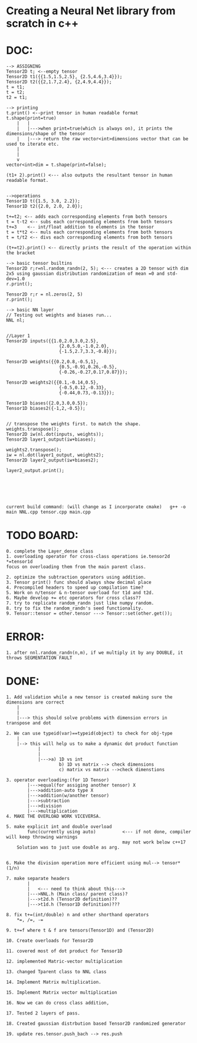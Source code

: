 # Creating a Neural Net library from scratch in c++


# DOC:
	--> ASSIGNING
	Tensor2D t; <--empty tensor
	Tensor2D t1({{1.5,1.5,2.5}, {2.5,4.6,3.4}});
	Tensor2D t2({{2,1.7,2.4}, {2,4.9,4.4}});
	t = t1;
	t = t2;
	t2 = t1;

	--> printing
	t.print() <--print tensor in human readable format
	t.shape(print=true) 
		|	|
		|	|--->when print=true(which is always on), it prints the dimensions/shape of the tensor
		|	|---> return the raw vector<int>dimensions vector that can be used to iterate etc.
		|
		|
		v
	vector<int>dim = t.shape(print=false);

	(t1+ 2).print() <--- also outputs the resultant tensor in human readable format.


	-->operations
	Tensor1D t({1.5, 3.0, 2.2});
	Tensor1D t2({2.0, 2.0, 2.0});
	
	t+=t2; <-- adds each corresponding elements from both tensors
	t = t-t2 <-- subs each corresponding elements from both tensors
	t+=3 	<-- int/float addition to elements in the tensor
	t = t*t2 <-- muls each corresponding elements from both tensors
	t = t/t2 <-- divs each corresponding elements from both tensors

	(t+=t2).print() <-- directly prints the result of the operation within the bracket

	--> basic tensor builtins
	Tensor2D r;r=nl.random_randn(2, 5);	<--- creates a 2D tensor with dim 2x5 using gaussian distribution randomization of mean =0 and std-dev=1.0
	r.print();

	Tensor2D r;r = nl.zeros(2, 5)
	r.print();

	--> basic NN layer
	// Testing out weights and biases run...
	NNL nl;


	//Layer 1
	Tensor2D inputs({{1.0,2.0,3.0,2.5},
						{2.0,5.0,-1.0,2.0},
						{-1.5,2.7,3.3,-0.8}});

	Tensor2D weights({{0.2,0.8,-0.5,1},
						{0.5,-0.91,0.26,-0.5},
						{-0.26,-0.27,0.17,0.87}});

	Tensor2D weights2({{0.1,-0.14,0.5},
						{-0.5,0.12,-0.33},
						{-0.44,0.73,-0.13}});

	Tensor1D biases({2.0,3.0,0.5});
	Tensor1D biases2({-1,2,-0.5});

	
	// transpose the weights first. to match the shape.
	weights.transpose();
	Tensor2D iw(nl.dot(inputs, weights));
	Tensor2D layer1_output(iw+biases);

	weights2.transpose();
	iw = nl.dot(layer1_output, weights2);
	Tensor2D layer2_output(iw+biases2);

	layer2_output.print();






	current build command: (will change as I incorporate cmake)   g++ -o main NNL.cpp tensor.cpp main.cpp



# TODO BOARD:
	0. complete the Layer_dense class
	1. overloading operator for cross-class operations ie.tensor2d *=tensor1d
	focus on overloading them from the main parent class.

	2. optimize the subtraction operators using addition.
	3. Tensor print() func should always show decimal place
	4. Precompiled headers to speed up compilation time?
	5. Work on n/tensor & n-tensor overload for t1d and t2d.
	6. Maybe develop += etc operators for cross class??
	7. try to replicate random_randn just like numpy random.
	8. try to fix the random_randn's seed functionality.
	9. Tensor::tensor = other.tensor ---> Tensor::set(other.get());





# ERROR:
	1. after nnl.random_randn(n,m), if we multiply it by any DOUBLE, it throws SEGMENTATION FAULT





# DONE:
	1. Add validation while a new tensor is created making sure the dimensions are correct
		|
		|
		|---> this should solve problems with dimension errors in transpose and dot

	2. We can use typeid(var)==typeid(object) to check for obj-type
		|
		|--> this will help us to make a dynamic dot product function
				|
				|
				|--->a) 1D vs int
						b) 1D vs matrix --> check dimensions
						c) matrix vs matrix -->check dimenstions

	3. operator overloading:(for 1D Tensor) 
			|--->equal(for assiging another tensor) X
			|--->addition-auto type X
			|--->addition(w/another tensor)
			|--->subtraction
			|--->division
			|--->multiplication
	4. MAKE THE OVERLOAD WORK VICEVERSA.

	5. make explicit int and double overload 
			func(currently using auto)			<--- if not done, compiler will keep throwing warnings
												may not work below c++17
		Solution was to just use double as arg.


	6. Make the division operation more efficient using mul--> tensor*(1/n)

	7. make separate headers
			|
			|	<--- need to think about this--->
			|--->NNL.h (Main class/ parent class)?
			|--->t2d.h (Tensor2D definition)??
			|--->t1d.h (Tensor1D definition)???

	8. fix t+=(int/double) n and other shorthand operators
		*=, /=, -=

	9. t+=f where t & f are tensors(Tensor1D) and (Tensor2D)

	10. Create overloads for Tensor2D

	11. covered most of dot product for Tensor1D

	12. implemented Matric-vector multiplication

	13. changed Tparent class to NNL class

	14. Implement Matrix multiplication.

	15. Implement Matrix vector multiplication

	16. Now we can do cross class addition,

	17. Tested 2 layers of pass.

	18. Created gaussian distrbution based Tensor2D randomized generator

	19. update res.tensor.push_bach --> res.push

